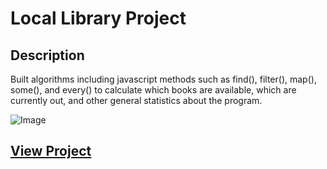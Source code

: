 # Local Library Project

## Description

Built algorithms including javascript methods such as find(), filter(), map(), some(), and every() to calculate which books are available, which are currently out, and other general statistics about the program.

![Image](https://res.cloudinary.com/strive/image/upload/w_1000,h_1000,c_limit/dbceba600cf3b60ac7277c56ea9243b8-image.png)

## <a href="" target="_blank">View Project</a>
